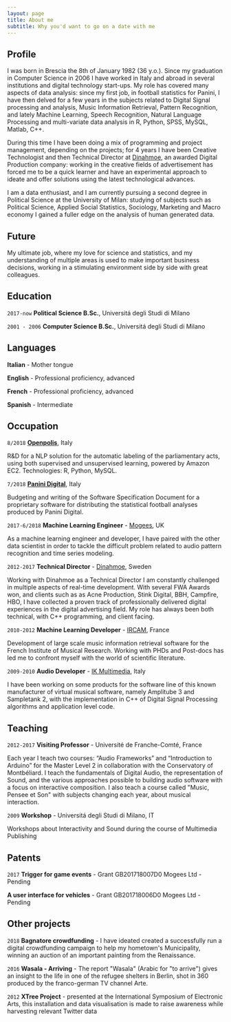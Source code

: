 ```yaml
---
layout: page
title: About me
subtitle: Why you'd want to go on a date with me
---
```


## Profile

I was born in Brescia the 8th of January 1982 (36 y.o.). Since my graduation in Computer 
Science in 2006 I have
worked in Italy and abroad in several institutions and digital technology start-ups.
My role has covered many aspects of data analysis: since my first job, in football 
statistics for Panini, I have then delved for a few years in the subjects related to
Digital Signal processing and analysis, Music Information Retrieval, Pattern Recognition,
and lately Machine Learning, Speech Recognition, Natural Language Processing and multi-variate 
data analysis in R, Python, SPSS, MySQL, Matlab, C++.

During this time I have been doing a mix of programming and project management, depending
on the projects; for 4 years I have been Creative Technologist and then Technical Director
at [Dinahmoe](http://www.dinahmoe.com),
an awarded Digital Production company: working in the creative fields of advertisement
has forced me to be a quick learner and have an experimental approach to ideate and offer
solutions using the latest technological advances.

I am a data enthusiast, and I am currently pursuing a second degree in Political Science
at the University of Milan: studying of subjects such as Political Science, Applied Social
Statistics, Sociology, Marketing and Macro economy I gained a fuller edge on the analysis of
human generated data.


## Future

My ultimate job, where my love for science and statistics, and my understanding of multiple
areas is used to make important business decisions, working in a stimulating 
environment side by side with great colleagues.


## Education

`2017-now`
__Political Science B.Sc.__, Universitá degli Studi di Milano

`2001 - 2006`
__Computer Science B.Sc.__, Universitá degli Studi di Milano

## Languages

__Italian__ - Mother tongue

__English__ - Professional proficiency, advanced

__French__ - Professional proficiency, advanced

__Spanish__ - Intermediate

## Occupation

`8/2018`
__[Openpolis](http://www.openpolis.it)__, Italy

R&D for a NLP solution for the automatic labeling of the parliamentary acts, using
both supervised and unsupervised learning, powered by Amazon EC2. Technologies: R, Python,
MySQL.

`7/2018`
__[Panini Digital](http://www.paninidigital.com)__, Italy

Budgeting and writing of the Software Specification Document for a proprietary software for
distributing the statistical football analyses produced by Panini Digital. 


`2017-6/2018`
__Machine Learning Engineer__ -  [Mogees](http://www.mogees.co.uk), UK

As a machine learning engineer and developer, I have paired with the other data scientist
in order to tackle the difficult problem related to audio pattern recognition and time series
modeling.


`2012-2017`
__Technical Director__ -  [Dinahmoe](http://www.dinahmoe.com), Sweden

Working with Dinahmoe as a Technical Director I am constantly challenged in multiple aspects
of real-time development. With several FWA Awards won, and clients such as as Acne Production,
Stink Digital, BBH, Campfire, HBO, I have collected a proven track of professionally delivered
digital experiences in the digital advertising field. My role has always been both technical,
with C++ programming, and client facing.

`2010-2012`
__Machine Learning Developer__ -  [IRCAM](http://www.ircam.fr), France

Development of large scale music information retrieval software for the French Institute of
Musical Research. Working with PHDs and Post-docs has led me to confront myself with the world
of scientific literature.

`2009-2010`
__Audio Developer__ -  [IK Multimedia](https://www.ikmultimedia.com), Italy

I have been working on some products for the software line of this known manufacturer of virtual
musical software, namely Amplitube 3 and Sampletank 2, with the implementation in C++ of
Digital Signal Processing algorithms and application level code.


## Teaching

`2012-2017`
__Visiting Professor__ -  Université de Franche-Comté, France

Each year I teach two courses: “Audio Frameworks” and “Introduction to Arduino” for the Master
Level 2 in collaboration with the Conservatory of Montbéliard. I teach the fundamentals of
Digital Audio, the representation of Sound, and the various approaches possible to building
audio software with a focus on interactive composition. I also teach a course called
"Music, Pensee et Son" with subjects changing each year, about musical interaction.

`2009`
__Workshop__ -  Universitá degli Studi di Milano, IT

Workshops about Interactivity and Sound during the course of Multimedia Publishing

## Patents

`2017`
__Trigger for game events__ - Grant GB201718007D0 Mogees Ltd - Pending

__A user interface for vehicles__ - Grant GB201718006D0 Mogees Ltd - Pending


## Other projects

`2018`
__Bagnatore crowdfunding__ - I have ideated created a successfully run a digital crowdfunding campaign to
help my hometown's Municipality, winning an auction of an important painting from the Renaissance.


`2016`
__Wasala - Arriving__ - The report "Wasala" (Arabic for "to arrive") gives an insight to the
life in one of the refugee shelters in Berlin, shot in 360 produced by the franco-german 
TV channel Arte.

`2012`
__XTree Project__ - presented at the International Symposium of Electronic Arts, this installation
and data visualisation is made to raise awareness while harvesting relevant Twitter data


